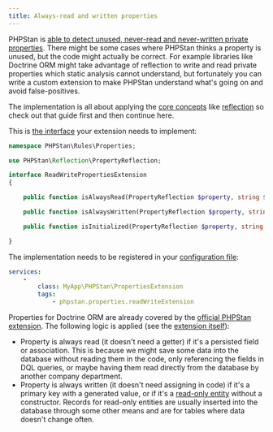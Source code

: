 ```yaml
---
title: Always-read and written properties
---
```


PHPStan is [able to detect unused, never-read and never-written private properties](/blog/detecting-unused-private-properties-methods-constants). There might be some cases where PHPStan thinks a property is unused, but the code might actually be correct. For example libraries like Doctrine ORM might take advantage of reflection to write and read private properties which static analysis cannot understand, but fortunately you can write a custom extension to make PHPStan understand what's going on and avoid false-positives.

The implementation is all about applying the [core concepts](/developing-extensions/core-concepts) like [reflection](/developing-extensions/reflection) so check out that guide first and then continue here.

This is [the interface](https://apiref.phpstan.org/1.12.x/PHPStan.Rules.Properties.ReadWritePropertiesExtension.html) your extension needs to implement:

```php
namespace PHPStan\Rules\Properties;

use PHPStan\Reflection\PropertyReflection;

interface ReadWritePropertiesExtension
{

	public function isAlwaysRead(PropertyReflection $property, string $propertyName): bool;

	public function isAlwaysWritten(PropertyReflection $property, string $propertyName): bool;

	public function isInitialized(PropertyReflection $property, string $propertyName): bool;

}
```

The implementation needs to be registered in your [configuration file](/config-reference):

```yaml
services:
	-
		class: MyApp\PHPStan\PropertiesExtension
		tags:
			- phpstan.properties.readWriteExtension
```

Properties for Doctrine ORM are already covered by the [official PHPStan extension](https://github.com/phpstan/phpstan-doctrine). The following logic is applied (see the [extension itself](https://github.com/phpstan/phpstan-doctrine/blob/ecc4aecaaf34871a2961c4c7a046bc2e092b0300/src/Rules/Doctrine/ORM/PropertiesExtension.php)):

* Property is always read (it doesn't need a getter) if it's a persisted field or association. This is because we might save some data into the database without reading them in the code, only referencing the fields in DQL queries, or maybe having them read directly from the database by another company department.
* Property is always written (it doesn't need assigning in code) if it's a primary key with a generated value, or if it's a [read-only entity](https://www.doctrine-project.org/projects/doctrine-orm/en/3.2/reference/attributes-reference.html#attrref_entity) without a constructor. Records for read-only entities are usually inserted into the database through some other means and are for tables where data doesn't change often.
